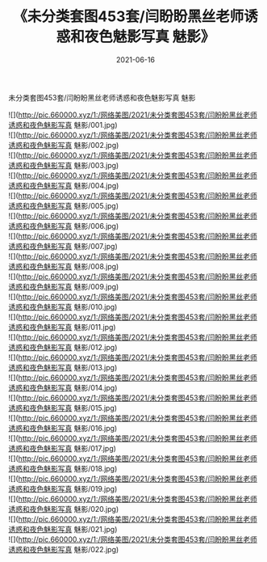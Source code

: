 ﻿---
layout: post
title:  《未分类套图453套/闫盼盼黑丝老师诱惑和夜色魅影写真 魅影》
date:   2021-06-16
img: http://pic.660000.xyz/1:/网络美图/2021/未分类套图453套/闫盼盼黑丝老师诱惑和夜色魅影写真 魅影/000.jpg
categories: [美女, 清纯, 唯美]
---

未分类套图453套/闫盼盼黑丝老师诱惑和夜色魅影写真 魅影

 ![](http://pic.660000.xyz/1:/网络美图/2021/未分类套图453套/闫盼盼黑丝老师诱惑和夜色魅影写真 魅影/001.jpg) <br>![](http://pic.660000.xyz/1:/网络美图/2021/未分类套图453套/闫盼盼黑丝老师诱惑和夜色魅影写真 魅影/002.jpg) <br>![](http://pic.660000.xyz/1:/网络美图/2021/未分类套图453套/闫盼盼黑丝老师诱惑和夜色魅影写真 魅影/003.jpg) <br>![](http://pic.660000.xyz/1:/网络美图/2021/未分类套图453套/闫盼盼黑丝老师诱惑和夜色魅影写真 魅影/004.jpg) <br>![](http://pic.660000.xyz/1:/网络美图/2021/未分类套图453套/闫盼盼黑丝老师诱惑和夜色魅影写真 魅影/005.jpg) <br>![](http://pic.660000.xyz/1:/网络美图/2021/未分类套图453套/闫盼盼黑丝老师诱惑和夜色魅影写真 魅影/006.jpg) <br>![](http://pic.660000.xyz/1:/网络美图/2021/未分类套图453套/闫盼盼黑丝老师诱惑和夜色魅影写真 魅影/007.jpg) <br>![](http://pic.660000.xyz/1:/网络美图/2021/未分类套图453套/闫盼盼黑丝老师诱惑和夜色魅影写真 魅影/008.jpg) <br>![](http://pic.660000.xyz/1:/网络美图/2021/未分类套图453套/闫盼盼黑丝老师诱惑和夜色魅影写真 魅影/009.jpg) <br>![](http://pic.660000.xyz/1:/网络美图/2021/未分类套图453套/闫盼盼黑丝老师诱惑和夜色魅影写真 魅影/010.jpg) <br>![](http://pic.660000.xyz/1:/网络美图/2021/未分类套图453套/闫盼盼黑丝老师诱惑和夜色魅影写真 魅影/011.jpg) <br>![](http://pic.660000.xyz/1:/网络美图/2021/未分类套图453套/闫盼盼黑丝老师诱惑和夜色魅影写真 魅影/012.jpg) <br>![](http://pic.660000.xyz/1:/网络美图/2021/未分类套图453套/闫盼盼黑丝老师诱惑和夜色魅影写真 魅影/013.jpg) <br>![](http://pic.660000.xyz/1:/网络美图/2021/未分类套图453套/闫盼盼黑丝老师诱惑和夜色魅影写真 魅影/014.jpg) <br>![](http://pic.660000.xyz/1:/网络美图/2021/未分类套图453套/闫盼盼黑丝老师诱惑和夜色魅影写真 魅影/015.jpg) <br>![](http://pic.660000.xyz/1:/网络美图/2021/未分类套图453套/闫盼盼黑丝老师诱惑和夜色魅影写真 魅影/016.jpg) <br>![](http://pic.660000.xyz/1:/网络美图/2021/未分类套图453套/闫盼盼黑丝老师诱惑和夜色魅影写真 魅影/017.jpg) <br>![](http://pic.660000.xyz/1:/网络美图/2021/未分类套图453套/闫盼盼黑丝老师诱惑和夜色魅影写真 魅影/018.jpg) <br>![](http://pic.660000.xyz/1:/网络美图/2021/未分类套图453套/闫盼盼黑丝老师诱惑和夜色魅影写真 魅影/019.jpg) <br>![](http://pic.660000.xyz/1:/网络美图/2021/未分类套图453套/闫盼盼黑丝老师诱惑和夜色魅影写真 魅影/020.jpg) <br>![](http://pic.660000.xyz/1:/网络美图/2021/未分类套图453套/闫盼盼黑丝老师诱惑和夜色魅影写真 魅影/021.jpg) <br>![](http://pic.660000.xyz/1:/网络美图/2021/未分类套图453套/闫盼盼黑丝老师诱惑和夜色魅影写真 魅影/022.jpg) <br>